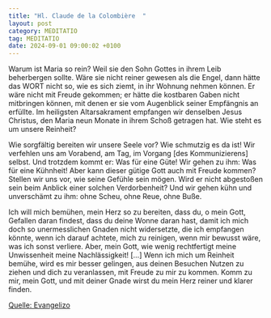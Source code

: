 ```yaml
---
title: "Hl. Claude de la Colombière  "
layout: post
category: MEDITATIO
tag: MEDITATIO
date: 2024-09-01 09:00:02 +0100
---
```

Warum ist Maria so rein? Weil sie den Sohn Gottes in ihrem Leib beherbergen sollte. Wäre sie nicht reiner gewesen als die Engel, dann hätte das WORT nicht so, wie es sich ziemt, in ihr Wohnung nehmen können. Er wäre nicht mit Freude gekommen; er hätte die kostbaren Gaben nicht mitbringen können, mit denen er sie vom Augenblick seiner Empfängnis an erfüllte.<!--more--> Im heiligsten Altarsakrament empfangen wir denselben Jesus Christus, den Maria neun Monate in ihrem Schoß getragen hat. Wie steht es um unsere Reinheit?
 
Wie sorgfältig bereiten wir unsere Seele vor? Wie schmutzig es da ist! Wir verfehlen uns am Vorabend, am Tag, im Vorgang [des Kommunizierens] selbst. Und trotzdem kommt er: Was für eine Güte! Wir gehen zu ihm: Was für eine Kühnheit! Aber kann dieser gütige Gott auch mit Freude kommen? Stellen wir uns vor, wie seine Gefühle sein mögen. Wird er nicht abgestoßen sein beim Anblick einer solchen Verdorbenheit? Und wir gehen kühn und unverschämt zu ihm: ohne Scheu, ohne Reue, ohne Buße.
 
Ich will mich bemühen, mein Herz so zu bereiten, dass du, o mein Gott, Gefallen daran findest, dass du deine Wonne daran hast, damit ich mich doch so unermesslichen Gnaden nicht widersetzte, die ich empfangen könnte, wenn ich darauf achtete, mich zu reinigen, wenn mir bewusst wäre, was ich sonst verliere. Aber, mein Gott, wie wenig rechtfertigt meine Unwissenheit meine Nachlässigkeit! […] Wenn ich mich um Reinheit bemühe, wird es mir besser gelingen, aus deinen Besuchen Nutzen zu ziehen und dich zu veranlassen, mit Freude zu mir zu kommen. Komm zu mir, mein Gott, und mit deiner Gnade wirst du mein Herz reiner und klarer finden.


[Quelle: Evangelizo](https://evangeliumtagfuertag.org/DE/gospel)